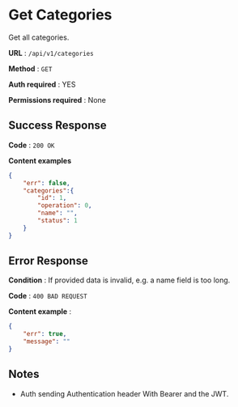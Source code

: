 # Get Categories

Get all categories.

**URL** : `/api/v1/categories`

**Method** : `GET`

**Auth required** : YES

**Permissions required** : None

## Success Response

**Code** : `200 OK`

**Content examples**

```json
{
    "err": false,
    "categories":{
        "id": 1,
        "operation": 0,
        "name": "",
        "status": 1
    }
}
```

## Error Response

**Condition** : If provided data is invalid, e.g. a name field is too long.

**Code** : `400 BAD REQUEST`

**Content example** :

```json
{
    "err": true,
    "message": ""
}
```

## Notes

* Auth sending Authentication header With Bearer and the JWT.